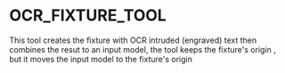 # OCR_FIXTURE_TOOL
 This tool creates the fixture with OCR intruded (engraved) text then combines the resut to an input model, the tool keeps the fixture's origin , but it moves the input model to the fixture's origin
